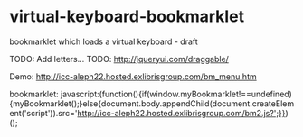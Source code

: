 # virtual-keyboard-bookmarklet
bookmarklet which loads a virtual keyboard - draft

TODO: Add letters...
TODO: http://jqueryui.com/draggable/

Demo: http://icc-aleph22.hosted.exlibrisgroup.com/bm_menu.htm

bookmarklet:
javascript:(function(){if(window.myBookmarklet!==undefined){myBookmarklet();}else{document.body.appendChild(document.createElement('script')).src='http://icc-aleph22.hosted.exlibrisgroup.com/bm2.js?';}})();

